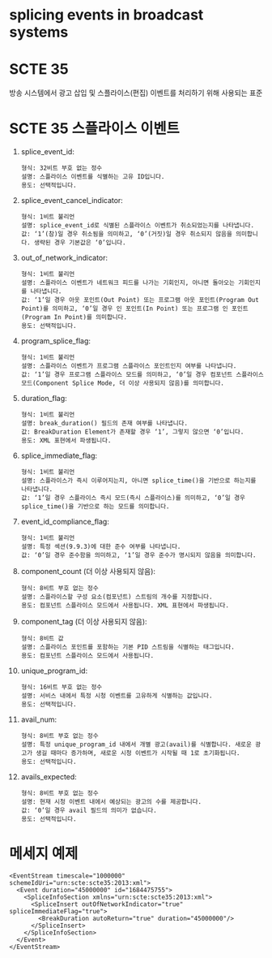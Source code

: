 # splicing events in broadcast systems

SCTE 35
=====
방송 시스템에서 광고 삽입 및 스플라이스(편집) 이벤트를 처리하기 위해 사용되는 표준
   
SCTE 35 스플라이스 이벤트
=====
1. splice_event_id:
      ```
      형식: 32비트 부호 없는 정수
      설명: 스플라이스 이벤트를 식별하는 고유 ID입니다.
      용도: 선택적입니다.
      ```

1. splice_event_cancel_indicator:
      ```
      형식: 1비트 불리언
      설명: splice_event_id로 식별된 스플라이스 이벤트가 취소되었는지를 나타냅니다.
      값: ‘1’(참)일 경우 취소됨을 의미하고, ‘0’(거짓)일 경우 취소되지 않음을 의미합니다. 생략된 경우 기본값은 ‘0’입니다.
      ```

1. out_of_network_indicator:
      ``` 
      형식: 1비트 불리언
      설명: 스플라이스 이벤트가 네트워크 피드를 나가는 기회인지, 아니면 돌아오는 기회인지를 나타냅니다.
      값: ‘1’일 경우 아웃 포인트(Out Point) 또는 프로그램 아웃 포인트(Program Out Point)를 의미하고, ‘0’일 경우 인 포인트(In Point) 또는 프로그램 인 포인트(Program In Point)를 의미합니다.
      용도: 선택적입니다.
      ```

1. program_splice_flag:
      ```
      형식: 1비트 불리언
      설명: 스플라이스 이벤트가 프로그램 스플라이스 포인트인지 여부를 나타냅니다.
      값: ‘1’일 경우 프로그램 스플라이스 모드를 의미하고, ‘0’일 경우 컴포넌트 스플라이스 모드(Component Splice Mode, 더 이상 사용되지 않음)를 의미합니다.
      ```

1. duration_flag:
      ```
      형식: 1비트 불리언
      설명: break_duration() 필드의 존재 여부를 나타냅니다.
      값: BreakDuration Element가 존재할 경우 ‘1’, 그렇지 않으면 ‘0’입니다.
      용도: XML 표현에서 파생됩니다.
      ```

1. splice_immediate_flag:
      ```
      형식: 1비트 불리언
      설명: 스플라이스가 즉시 이루어지는지, 아니면 splice_time()을 기반으로 하는지를 나타냅니다.
      값: ‘1’일 경우 스플라이스 즉시 모드(즉시 스플라이스)를 의미하고, ‘0’일 경우 splice_time()을 기반으로 하는 모드를 의미합니다.
      ```

1. event_id_compliance_flag:
      ```
      형식: 1비트 불리언
      설명: 특정 섹션(9.9.3)에 대한 준수 여부를 나타냅니다.
      값: ‘0’일 경우 준수함을 의미하고, ‘1’일 경우 준수가 명시되지 않음을 의미합니다.
      ```

 1. component_count (더 이상 사용되지 않음):
      ```
      형식: 8비트 부호 없는 정수
      설명: 스플라이스할 구성 요소(컴포넌트) 스트림의 개수를 지정합니다.
      용도: 컴포넌트 스플라이스 모드에서 사용됩니다. XML 표현에서 파생됩니다.
      ```

 1. component_tag (더 이상 사용되지 않음):
      ```
      형식: 8비트 값
      설명: 스플라이스 포인트를 포함하는 기본 PID 스트림을 식별하는 태그입니다.
      용도: 컴포넌트 스플라이스 모드에서 사용됩니다.
      ```

 1. unique_program_id:
      ```
      형식: 16비트 부호 없는 정수
      설명: 서비스 내에서 특정 시청 이벤트를 고유하게 식별하는 값입니다.
      용도: 선택적입니다.
      ```

 1. avail_num:
      ```
      형식: 8비트 부호 없는 정수
      설명: 특정 unique_program_id 내에서 개별 광고(avail)를 식별합니다. 새로운 광고가 생길 때마다 증가하며, 새로운 시청 이벤트가 시작될 때 1로 초기화됩니다.
      용도: 선택적입니다.
      ```

  1. avails_expected:
      ```
      형식: 8비트 부호 없는 정수
      설명: 현재 시청 이벤트 내에서 예상되는 광고의 수를 제공합니다.
      값: ‘0’일 경우 avail 필드의 의미가 없습니다.
      용도: 선택적입니다.
      ```

메세지 예제
=====

```
<EventStream timescale="1000000" schemeIdUri="urn:scte:scte35:2013:xml">
  <Event duration="45000000" id="1684475755">
    <SpliceInfoSection xmlns="urn:scte:scte35:2013:xml">
      <SpliceInsert outOfNetworkIndicator="true" spliceImmediateFlag="true">
        <BreakDuration autoReturn="true" duration="45000000"/>
      </SpliceInsert>
    </SpliceInfoSection>
  </Event>
</EventStream>
```
